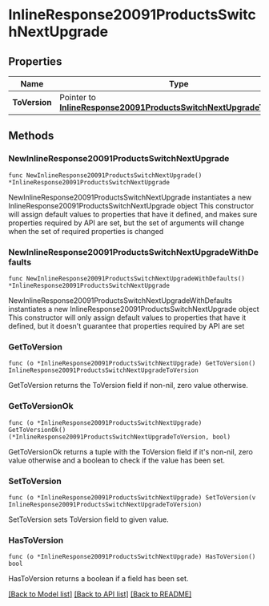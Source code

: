# InlineResponse20091ProductsSwitchNextUpgrade

## Properties

Name | Type | Description | Notes
------------ | ------------- | ------------- | -------------
**ToVersion** | Pointer to [**InlineResponse20091ProductsSwitchNextUpgradeToVersion**](InlineResponse20091ProductsSwitchNextUpgradeToVersion.md) |  | [optional] 

## Methods

### NewInlineResponse20091ProductsSwitchNextUpgrade

`func NewInlineResponse20091ProductsSwitchNextUpgrade() *InlineResponse20091ProductsSwitchNextUpgrade`

NewInlineResponse20091ProductsSwitchNextUpgrade instantiates a new InlineResponse20091ProductsSwitchNextUpgrade object
This constructor will assign default values to properties that have it defined,
and makes sure properties required by API are set, but the set of arguments
will change when the set of required properties is changed

### NewInlineResponse20091ProductsSwitchNextUpgradeWithDefaults

`func NewInlineResponse20091ProductsSwitchNextUpgradeWithDefaults() *InlineResponse20091ProductsSwitchNextUpgrade`

NewInlineResponse20091ProductsSwitchNextUpgradeWithDefaults instantiates a new InlineResponse20091ProductsSwitchNextUpgrade object
This constructor will only assign default values to properties that have it defined,
but it doesn't guarantee that properties required by API are set

### GetToVersion

`func (o *InlineResponse20091ProductsSwitchNextUpgrade) GetToVersion() InlineResponse20091ProductsSwitchNextUpgradeToVersion`

GetToVersion returns the ToVersion field if non-nil, zero value otherwise.

### GetToVersionOk

`func (o *InlineResponse20091ProductsSwitchNextUpgrade) GetToVersionOk() (*InlineResponse20091ProductsSwitchNextUpgradeToVersion, bool)`

GetToVersionOk returns a tuple with the ToVersion field if it's non-nil, zero value otherwise
and a boolean to check if the value has been set.

### SetToVersion

`func (o *InlineResponse20091ProductsSwitchNextUpgrade) SetToVersion(v InlineResponse20091ProductsSwitchNextUpgradeToVersion)`

SetToVersion sets ToVersion field to given value.

### HasToVersion

`func (o *InlineResponse20091ProductsSwitchNextUpgrade) HasToVersion() bool`

HasToVersion returns a boolean if a field has been set.


[[Back to Model list]](../README.md#documentation-for-models) [[Back to API list]](../README.md#documentation-for-api-endpoints) [[Back to README]](../README.md)


